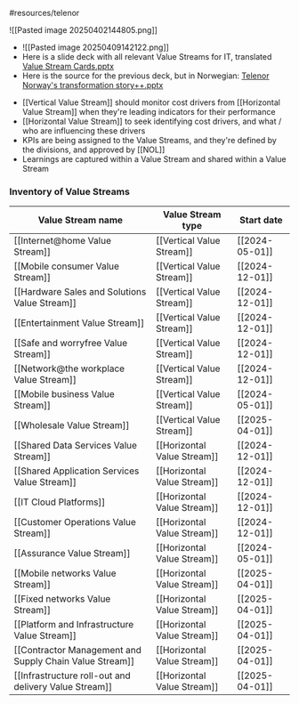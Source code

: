 #resources/telenor 

![[Pasted image 20250402144805.png]]
* ![[Pasted image 20250409142122.png]]
* Here is a slide deck with all relevant Value Streams for IT, translated [Value Stream Cards.pptx](https://telenorgroup-my.sharepoint.com/:p:/r/personal/victor_mendivil_telenor_no/Documents/3-Resources/Value%20Stream%20Cards.pptx?d=waefe0b6d13f34eb286654059314fc0ae&csf=1&web=1&e=htBsIE)
* Here is the source for the previous deck, but in Norwegian: [Telenor Norway's transformation story++.pptx](https://telenorgroup-my.sharepoint.com/:p:/r/personal/victor_mendivil_telenor_no/Documents/3-Resources/Telenor%20Norway%27s%20transformation%20story++.pptx?d=w66df043a29aa40e88fb22bbf6e57913c&csf=1&web=1&e=xcsifF)
- [[Vertical Value Stream]] should monitor cost drivers from [[Horizontal Value Stream]] when they're leading indicators for their performance
- [[Horizontal Value Stream]] to seek identifying cost drivers, and what / who are influencing these drivers
- KPIs are being assigned to the Value Streams, and they're defined by the divisions, and approved by [[NOL]]
- Learnings are captured within a Value Stream and shared within a Value Stream

### Inventory of Value Streams

| Value Stream name                                       | Value Stream type           | Start date     |
| ------------------------------------------------------- | --------------------------- | -------------- |
| [[Internet@home Value Stream]]                          | [[Vertical Value Stream]]   | [[2024-05-01]] |
| [[Mobile consumer Value Stream]]                        | [[Vertical Value Stream]]   | [[2024-12-01]] |
| [[Hardware Sales and Solutions Value Stream]]           | [[Vertical Value Stream]]   | [[2024-12-01]] |
| [[Entertainment Value Stream]]                          | [[Vertical Value Stream]]   | [[2024-12-01]] |
| [[Safe and worryfree Value Stream]]                     | [[Vertical Value Stream]]   | [[2024-12-01]] |
| [[Network@the workplace Value Stream]]                  | [[Vertical Value Stream]]   | [[2024-12-01]] |
| [[Mobile business Value Stream]]                        | [[Vertical Value Stream]]   | [[2024-05-01]] |
| [[Wholesale Value Stream]]                              | [[Vertical Value Stream]]   | [[2025-04-01]] |
| [[Shared Data Services Value Stream]]                   | [[Horizontal Value Stream]] | [[2024-12-01]] |
| [[Shared Application Services Value Stream]]            | [[Horizontal Value Stream]] | [[2024-12-01]] |
| [[IT Cloud Platforms]]                                  | [[Horizontal Value Stream]] | [[2024-12-01]] |
| [[Customer Operations Value Stream]]                    | [[Horizontal Value Stream]] | [[2024-12-01]] |
| [[Assurance Value Stream]]                              | [[Horizontal Value Stream]] | [[2024-05-01]] |
| [[Mobile networks Value Stream]]                        | [[Horizontal Value Stream]] | [[2025-04-01]] |
| [[Fixed networks Value Stream]]                         | [[Horizontal Value Stream]] | [[2025-04-01]] |
| [[Platform and Infrastructure Value Stream]]            | [[Horizontal Value Stream]] | [[2025-04-01]] |
| [[Contractor Management and Supply Chain Value Stream]] | [[Horizontal Value Stream]] | [[2025-04-01]] |
| [[Infrastructure roll-out and delivery Value Stream]]   | [[Horizontal Value Stream]] | [[2025-04-01]] |
